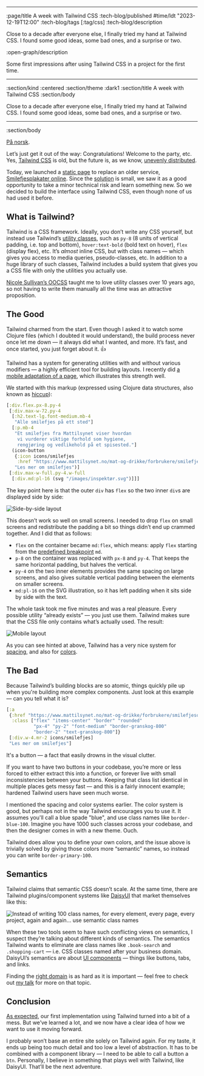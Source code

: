 --------------------------------------------------------------------------------
:page/title A week with Tailwind CSS
:tech-blog/published #time/ldt "2023-12-19T12:00"
:tech-blog/tags [:tag/css]
:tech-blog/description

Close to a decade after everyone else, I finally tried my hand at Tailwind CSS.
I found some good ideas, some bad ones, and a surprise or two.

:open-graph/description

Some first impressions after using Tailwind CSS in a project for the first time.

--------------------------------------------------------------------------------
:section/kind :centered
:section/theme :dark1
:section/title A week with Tailwind CSS
:section/body

Close to a decade after everyone else, I finally tried my hand at Tailwind CSS.
I found some good ideas, some bad ones, and a surprise or two.

--------------------------------------------------------------------------------
:section/body

[På norsk](https://parenteser.mattilsynet.io/tailwindcss/).

Let’s just get it out of the way: Congratulations! Welcome to the party, etc.
Yes, [Tailwind CSS](https://tailwindcss.com/) is old, but the future is, as we
know, [unevenly
distributed](https://quoteinvestigator.com/2012/01/24/future-has-arrived/).

Today, we launched a [static page](https://magnars.com/static-sites/) to replace
an older service, [Smilefjesplakater online](https://smilefjes.mattilsynet.no/).
Since the [solution](https://github.com/mattilsynet/smilefjes-deux) is small, we
saw it as a good opportunity to take a minor technical risk and learn something
new. So we decided to build the interface using Tailwind CSS, even though none
of us had used it before.

## What is Tailwind?

Tailwind is a CSS framework. Ideally, you don’t write any CSS yourself, but
instead use Tailwind’s [utility
classes](https://tailwindcss.com/docs/installation), such as `py-8` (8 units of
vertical padding, i.e. top and bottom), `hover:text-bold` (bold text on hover),
`flex` (display flex), etc. It’s _almost_ inline CSS, but with class names —
which gives you access to media queries, pseudo-classes, etc. In addition to a
huge library of such classes, Tailwind includes a build system that gives you a
CSS file with only the utilities you actually use.

[Nicole Sullivan’s
OOCSS](https://www.stubbornella.org/2009/03/23/object-oriented-css-video-on-ydn/)
taught me to love utility classes over 10 years ago, so not having to write them
manually all the time was an attractive proposition.

## The Good

Tailwind charmed from the start. Even though I asked it to watch some Clojure
files (which I doubted it would understand), the build process never once let me
down — it always did what I wanted, and more. It’s fast, and once started, you
just forget about it. 👍

Tailwind has a system for generating utilities with and without various
modifiers — a highly efficient tool for building layouts. I recently did [a
mobile adaptation of a
page](https://github.com/Mattilsynet/smilefjes-deux/commit/d3e034653de894d2a07d64d2af5ddb0b50212187),
which illustrates this strength well.

We started with this markup (expressed using Clojure data structures, also known
as [hiccup](https://github.com/weavejester/hiccup)):

```clj
[:div.flex.px-8.py-4
 [:div.max-w-72.py-4
  [:h2.text-lg.font-medium.mb-4
   "Alle smilefjes på ett sted"]
  [:p.mb-4
   "Et smilefjes fra Mattilsynet viser hvordan
    vi vurderer viktige forhold som hygiene,
    rengjøring og vedlikehold på et spisested."]
  (icon-button
   {:icon icons/smilefjes
    :href "https://www.mattilsynet.no/mat-og-drikke/forbrukere/smilefjesordningen"}
   "Les mer om smilefjes")]
 [:div.max-w-full.py-4.w-full
  [:div.md:pl-16 (svg "/images/inspektør.svg")]]]
```

The key point here is that the outer `div` has `flex` so the two inner `div`s
are displayed side by side:

<img src="/images/inspektor-flex.png" class="img" alt="Side-by-side layout">

This doesn’t work so well on small screens. I needed to drop `flex` on small
screens and redistribute the padding a bit so things didn’t end up crammed
together. And I did that as follows:

- `flex` on the container became `md:flex`, which means: apply `flex` starting
  from the [predefined
  breakpoint](https://tailwindcss.com/docs/responsive-design) `md`.
- `p-8` on the container was replaced with `px-8` and `py-4`. That keeps the
  same horizontal padding, but halves the vertical.
- `py-4` on the two inner elements provides the same spacing on large screens,
  and also gives suitable vertical padding between the elements on smaller
  screens.
- `md:pl-16` on the SVG illustration, so it has left padding when it sits side
  by side with the text.

The whole task took me five minutes and was a real pleasure. Every possible
utility “already exists” — you just use them. Tailwind makes sure that the CSS
file only contains what’s actually used. The result:

<img src="/images/inspektor-mobil.png" class="img" alt="Mobile layout">

As you can see hinted at above, Tailwind has a very nice system for
[spacing](https://tailwindcss.com/docs/customizing-spacing), and also for
[colors](https://tailwindcss.com/docs/customizing-colors).

## The Bad

Because Tailwind’s building blocks are so atomic, things quickly pile up when
you're building more complex components. Just look at this example — can you
tell what it is?

```clj
[:a
 {:href "https://www.mattilsynet.no/mat-og-drikke/forbrukere/smilefjesordningen"
  :class ["flex" "items-center" "border" "rounded"
          "px-4" "py-2" "font-medium" "border-granskog-800"
          "border-2" "text-granskog-800"]}
 [:div.w-4.mr-2 icons/smilefjes]
 "Les mer om smilefjes"]
```

It's a button — a fact that easily drowns in the visual clutter.

If you want to have two buttons in your codebase, you’re more or less forced to
either extract this into a function, or forever live with small inconsistencies
between your buttons. Keeping that class list identical in multiple places gets
messy fast — and this is a fairly innocent example; hardened Tailwind users have
seen much worse.

I mentioned the spacing and color systems earlier. The color system is good, but
perhaps not in the way Tailwind encourages you to use it. It assumes you'll call
a blue spade "blue", and use class names like `border-blue-100`. Imagine you
have 1000 such classes across your codebase, and then the designer comes in with
a new theme. Ouch.

Tailwind does allow you to define your own colors, and the issue above is
trivially solved by giving those colors more “semantic” names, so instead you
can write `border-primary-100`.

## Semantics

Tailwind claims that semantic CSS doesn’t scale. At the same time, there are
Tailwind plugins/component systems like [DaisyUI](https://daisyui.com/) that
market themselves like this:

<img src="/images/daisy.png" alt="Instead of writing 100 class names, for every element, every page, every project, again and again... use semantic class names" class="img">

When these two tools seem to have such conflicting views on semantics, I suspect
they’re talking about different kinds of semantics. The semantics Tailwind wants
to eliminate are class names like `.book-search` and `.shopping-cart` — i.e. CSS
classes named after your business domain. DaisyUI’s semantics are about [UI
components](https://daisyui.com/components/) — things like buttons, tabs, and
links.

Finding the [right domain](/domain-frontend/) is as hard as it is important —
feel free to check out [my talk](https://vimeo.com/861600197) for more on that
topic.

## Conclusion

[As
expected](https://github.com/Mattilsynet/smilefjes-deux/blob/main/adr/04-css.md),
our first implementation using Tailwind turned into a bit of a mess. But we’ve
learned a lot, and we now have a clear idea of how we want to use it moving
forward.

I probably won’t base an entire site solely on Tailwind again. For my taste, it
ends up being too much detail and too low a level of abstraction. It has to be
combined with a component library — I need to be able to call a button a `btn`.
Personally, I believe in something that plays well with Tailwind, like DaisyUI.
That’ll be the next adventure.
